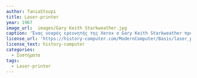 ```yaml
---
author: TaniaStoupi
title: Laser-printer
year: 1967
image_url:  images/Gary Keith Starkweather.jpg
caption: 'Ένας νεαρός ερευνητής της Xerox ο Gary Keith Starkweather προσπάθησε να φτιάξει τον πρώτο εκτυπωτή laser, στηριζόμενος στα ευρήματα του φυσικού Carlson(1938). Το hardware του πήρε μόλις λίγες εβδομάδες, ενώ η διάδραση με τον υπολογιστή και το λογισμικό του πήρε περίπου 3 μήνες να το υλοποιήσει. Το 1971 έφτιαξε τον πρώτο λειτουργικό laser εκτυπωτή τον οποίο ονόμασε SLOT(Scanned Laser Output Terminal).'
license_url: 'https://history-computer.com/ModernComputer/Basis/laser_printer.html'
license_text: history-computer
categories:
  - Συστήματα
tags:
  - Laser-printer 
---
```

